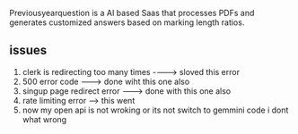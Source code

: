 Previousyearquestion is a AI based Saas that processes PDFs and generates customized answers based on marking length ratios.

## issues
1. clerk is redirecting too many times ----> sloved this error 
2. 500 error code ---> done wiht this one also 
3. singup page redirect error ---> done with this one also 
4. rate limiting error --> this went 
5. now my open api is not wroking or its not switch to gemmini code i dont what wrong 